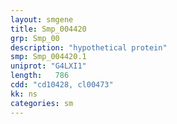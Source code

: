 ```yaml
---
layout: smgene
title: Smp_004420
grp: Smp_00
description: "hypothetical protein"
smp: Smp_004420.1
uniprot: "G4LXI1"
length:   786
cdd: "cd10428, cl00473"
kk: ns
categories: sm
---
```


